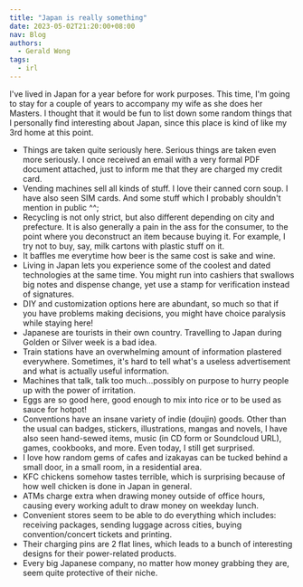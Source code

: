 ```yaml
---
title: "Japan is really something"
date: 2023-05-02T21:20:00+08:00
nav: Blog
authors:
  - Gerald Wong
tags:
  - irl
---
```


I've lived in Japan for a year before for work purposes. 
This time, I'm going to stay for a couple of years to accompany my wife as she does her Masters. 
I thought that it would be fun to list down some random things that I personally find interesting about Japan, since this place is kind of like my 3rd home at this point. 

<!--more-->

* Things are taken quite seriously here. Serious things are taken even more seriously. I once received an email with a very formal PDF document attached, just to inform me that they are charged my credit card. 
* Vending machines sell all kinds of stuff. I love their canned corn soup. I have also seen SIM cards. And some stuff which I probably shouldn't mention in public ^^;
* Recycling is not only strict, but also different depending on city and prefecture. It is also generally a pain in the ass for the consumer, to the point where you deconstruct an item because buying it. For example, I try not to buy, say, milk cartons with plastic stuff on it. 
* It baffles me everytime how beer is the same cost is sake and wine.
* Living in Japan lets you experience some of the coolest and dated technologies at the same time. You might run into cashiers that swallows big notes and dispense change, yet use a stamp for verification instead of signatures.  
* DIY and customization options here are abundant, so much so that if you have problems making decisions, you might have choice paralysis while staying here!
* Japanese are tourists in their own country. Travelling to Japan during Golden or Silver week is a bad idea.
* Train stations have an overwhelming amount of information plastered everywhere. Sometimes, it's hard to tell what's a useless advertisement and what is actually useful information. 
* Machines that talk, talk too much...possibly on purpose to hurry people up with the power of irritation.
* Eggs are so good here, good enough to mix into rice or to be used as sauce for hotpot!
* Conventions have an insane variety of indie (doujin) goods. Other than the usual can badges, stickers, illustrations, mangas and novels, I have also seen hand-sewed items, music (in CD form or Soundcloud URL), games, cookbooks, and more. Even today, I still get surprised. 
* I love how random gems of cafes and izakayas can be tucked behind a small door, in a small room, in a residential area.
* KFC chickens somehow tastes terrible, which is surprising because of how well chicken is done in Japan in general. 
* ATMs charge extra when drawing money outside of office hours, causing every working adult to draw money on weekday lunch.
* Convenient stores seem to be able to do everything which includes: receiving packages, sending luggage across cities, buying convention/concert tickets and printing.
* Their charging pins are 2 flat lines, which leads to a bunch of interesting designs for their power-related products. 
* Every big Japanese company, no matter how money grabbing they are, seem quite protective of their niche.




